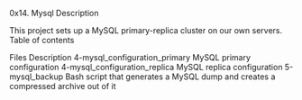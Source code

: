 0x14. Mysql
Description

This project sets up a MySQL primary-replica cluster on our own servers.
Table of contents

Files	Description
4-mysql_configuration_primary	MySQL primary configuration
4-mysql_configuration_replica	MySQL replica configuration
5-mysql_backup	Bash script that generates a MySQL dump and creates a compressed archive out of it
